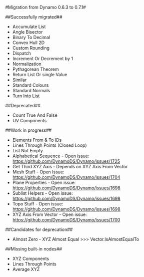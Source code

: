 #Migration from Dynamo 0.6.3 to 0.7.1#

##Successfully migrated##

- Accumulate List
- Angle Bisector
- Binary To Decimal
- Convex Hull 2D
- Custom Rounding
- Dispatch
- Increment Or Decrement by 1
- Normalization
- Pythagorean Theorem
- Return List Or single Value
- Similar
- Standard Colours
- Standard Normals
- Turn Into List

##Deprecated##

- Count True And False
- UV Components


##Work in progress##

- Elements From & To IDs
- Lines Through Points (Closed Loop)
- List Not Empty
- Alphabetical Sequence - Open issue: https://github.com/DynamoDS/Dynamo/issues/1725
- Get Third XYZ Axis - Depends on XYZ Axis From Vector
- Mesh Stuff - Open Issue: https://github.com/DynamoDS/Dynamo/issues/1704
- Plane Properties - Open issue: https://github.com/DynamoDS/Dynamo/issues/1698
- Sublist Helpers - Open issue: https://github.com/DynamoDS/Dynamo/issues/1698
- Topo Stuff - Open issue: https://github.com/DynamoDS/Dynamo/issues/1698
- XYZ Axis From Vector - Open issue: https://github.com/DynamoDS/Dynamo/issues/1700

##Candidates for deprecation##
- Almost Zero - XYZ Almost Equal >>> Vector.IsAlmostEqualTo

##Missing built-in nodes##
- XYZ Components
- Lines Through Points
- Average XYZ